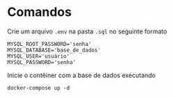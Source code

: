 # Comandos

Crie um arquivo `.env` na pasta `.sql` no seguinte formato
```
MYSQL_ROOT_PASSWORD='senha'
MYSQL_DATABASE='base_de_dados'
MYSQL_USER='usuário'
MYSQL_PASSWORD='senha'
```

Inicie o contêiner com a base de dados executando
```
docker-compose up -d
```

